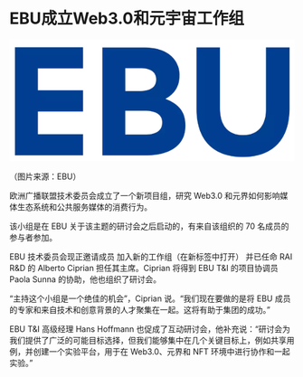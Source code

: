 # EBU成立Web3.0和元宇宙工作组




![EBU](31.png)

（图片来源：EBU）



欧洲广播联盟技术委员会成立了一个新项目组，研究 Web3.0 和元界如何影响媒体生态系统和公共服务媒体的消费行为。

该小组是在 EBU 关于该主题的研讨会之后启动的，有来自该组织的 70 名成员的参与者参加。

EBU 技术委员会现正邀请成员 加入新的工作组（在新标签中打开） 并已任命 RAI R&D 的 Alberto Ciprian 担任其主席。Ciprian 将得到 EBU T&I 的项目协调员 Paola Sunna 的协助，他也组织了研讨会。

“主持这个小组是一个绝佳的机会”，Ciprian 说。“我们现在要做的是将 EBU 成员的专家和来自技术和创意背景的人才聚集在一起。这将有助于集团的成功。”

EBU T&I 高级经理 Hans Hoffmann 也促成了互动研讨会，他补充说：“研讨会为我们提供了广泛的可能目标选择，但我们能够集中在几个关键目标上，例如共享用例，并创建一个实验平台，用于在 Web3.0、元界和 NFT 环境中进行协作和一起实验。”
